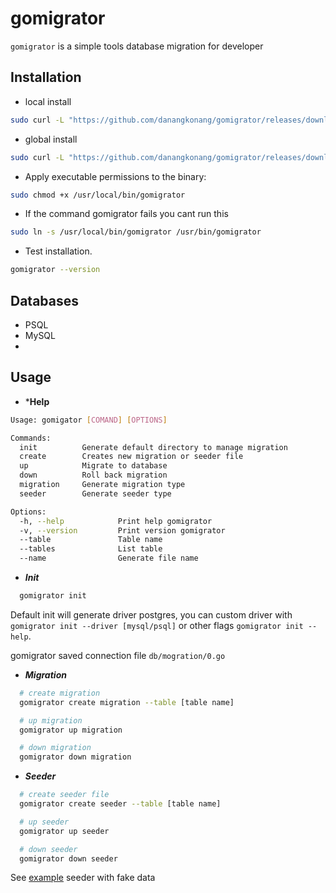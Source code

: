 # gomigrator

`gomigrator` is a simple tools database migration for developer

## Installation
 
  - local install

  ```bash
  sudo curl -L "https://github.com/danangkonang/gomigrator/releases/download/0.1.2/gomigrator" -o gomigrator && sudo chmod +x gomigrator
  ```

  - global install

  ```bash
  sudo curl -L "https://github.com/danangkonang/gomigrator/releases/download/0.1.2/gomigrator" -o /usr/local/bin/gomigrator
  ```

  - Apply executable permissions to the binary:
  ```bash
  sudo chmod +x /usr/local/bin/gomigrator
  ```

  -  If the command gomigrator fails you cant run this
  ```bash
  sudo ln -s /usr/local/bin/gomigrator /usr/bin/gomigrator
  ```

  - Test installation.
  ```bash
  gomigrator --version
  ```

## Databases

* PSQL
* MySQL
* 

## Usage
- ***Help**

```bash
Usage: gomigator [COMAND] [OPTIONS]

Commands:
  init          Generate default directory to manage migration
  create        Creates new migration or seeder file
  up            Migrate to database
  down          Roll back migration
  migration     Generate migration type
  seeder        Generate seeder type

Options:
  -h, --help            Print help gomigrator
  -v, --version         Print version gomigrator
  --table               Table name
  --tables              List table
  --name                Generate file name
```
- ***Init***

```bash
  gomigrator init
```
Default init will generate driver postgres, you can custom driver with `gomigrator init --driver [mysql/psql]` or other flags  `gomigrator init --help`.

gomigrator saved connection file `db/mogration/0.go`

- ***Migration***

```bash
  # create migration
  gomigrator create migration --table [table name]

  # up migration
  gomigrator up migration

  # down migration
  gomigrator down migration
```

- ***Seeder***

```bash
  # create seeder file
  gomigrator create seeder --table [table name]

  # up seeder
  gomigrator up seeder

  # down seeder
  gomigrator down seeder
```

See [example](https://github.com/danangkonang/gomigrator/blob/master/EXAMPLE.md) seeder with fake data
